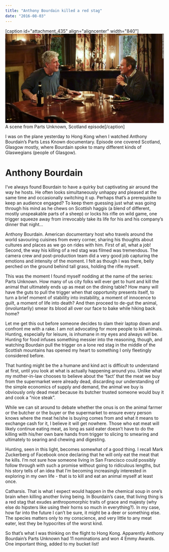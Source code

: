 ```yaml
---
title: "Anthony Bourdain killed a red stag"
date: "2016-08-03"
---
```


\[caption id="attachment\_435" align="aligncenter" width="840"\]![anthony bourdain parts unknown scotland](images/150505094809-01-parts-unknown-scotland-super-169-1024x576.jpg) A scene from Parts Unknown, Scotland episode\[/caption\]

I was on the plane yesterday to Hong Kong when I watched Anthony Bourdain’s Parts Less Known documentary. Episode one covered Scotland, Glasgow mostly, where Bourdain spoke to many different kinds of Glaswegians (people of Glasgow).

# Anthony Bourdain

I’ve always found Bourdain to have a quirky but captivating air around the way he hosts. He often looks simultaneously unhappy and pleased at the same time and occasionally switching it up. Perhaps that’s a prerequisite to keep an audience engaged? To keep them guessing just what was going through his mind as he chews on Scottish haggis (a blend of different, mostly unspeakable parts of a sheep) or locks his rifle on wild game, one trigger squeeze away from irrevocably take its life for his and his company’s dinner that night…

Anthony Bourdain. American documentary host who travels around the world savouring cuisines from every corner, sharing his thoughts about cultures and places as we go on rides with him. First of all, what a job! Second, the way his killing of a red stag was filmed was tremendous. The camera crew and post-production team did a very good job capturing the emotions and intensity of the moment. I felt as though I was there, belly perched on the ground behind tall grass, holding the rifle myself.

This was the moment I found myself nodding at the name of the series: Parts Unknown. How many of us city folks will ever get to hunt and kill the animal that ultimately ends up as meat on the dining table? How many will have the guts to pull the trigger when that opportunity presents itself, to turn a brief moment of stability into instability, a moment of innocence to guilt, a moment of life into death? And then proceed to de-gut the animal, (involuntarily) smear its blood all over our face to bake while hiking back home?

Let me get this out before someone decides to slam their laptop down and confront me with a rake. I am not advocating for more people to kill animals. Hunting, especially for leisure, is inhumane in my eyes and always will be. Hunting for food infuses something messier into the reasoning, though, and watching Bourdain pull the trigger on a lone red stag in the middle of the Scottish mountains has opened my heart to something I only fleetingly considered before.

That hunting might be the a humane and kind act is difficult to understand at first, until you look at what is actually happening around you. Unlike what my mother-in-law chooses to believe about the ‘fact’ that the meat we buy from the supermarket were already dead, discarding our understanding of the simple economics of supply and demand, the animal we buy is obviously only dead meat because its butcher trusted someone would buy it and cook a “nice steak”.

While we can sit around to debate whether the onus is on the animal farmer or the butcher or the buyer or the supermarket to ensure every person knows where the meat he/she is buying comes from and what it means to exchange cash for it, I believe it will get nowhere. Those who eat meat will likely continue eating meat, as long as said eater doesn’t have to do the killing with his/her own bare hands from trigger to slicing to smearing and ultimately to searing and chewing and digesting.

Hunting, seen in this light, becomes somewhat of a good thing. I recall Mark Zuckerberg of Facebook once declaring that he will only eat the meat that he kills. I’m not sure how someone living in San Francisco could possibly follow through with such a promise without going to ridiculous lengths, but his story tells of an idea that I’m becoming increasingly interested in exploring in my own life - that is to kill and eat an animal myself at least once.

Catharsis. That is what I expect would happen in the chemical soup in one’s brain when killing another living being. In Bourdain’s case, that living thing is a red stag that exudes anthropomorphic traits of grace and majesty (why else do hipsters like using their horns so much in everything?). In my case, how far into the future I can’t be sure, it might be a deer or something else. The species matters only to my conscience, and very little to any meat eater, lest they be hypocrites of the worst kind.

So that’s what I was thinking on the flight to Hong Kong. Apparently Anthony Bourdain’s Parts Unknown had 11 nominations and won 4 Emmy Awards. One important thing, added to my bucket list!
